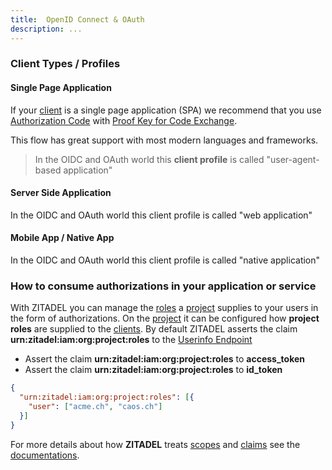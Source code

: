 ```yaml
---
title:  OpenID Connect & OAuth
description: ...
---
```


### Client Types / Profiles

#### Single Page Application

If your [client](administrate#Clients) is a single page application (SPA) we recommend that you use [Authorization Code](documentation#Authorization_Code) with [Proof Key for Code Exchange](documentation#Proof_Key_for_Code_Exchange).

This flow has great support with most modern languages and frameworks.

> In the OIDC and OAuth world this **client profile** is called "user-agent-based application"

#### Server Side Application

In the OIDC and OAuth world this client profile is called "web application"

#### Mobile App / Native App

In the OIDC and OAuth world this client profile is called "native application"

### How to consume authorizations in your application or service

With ZITADEL you can manage the [roles](administrate#Roles) a [project](administrate#Projects) supplies to your users in the form of authorizations.
On the [project](administrate#Projects) it can be configured how **project roles** are supplied to the [clients](administrate#Clients).
By default ZITADEL asserts the claim **urn:zitadel:iam:org:project:roles** to the [Userinfo Endpoint](documentation#userinfo_endpoint)

- Assert the claim **urn:zitadel:iam:org:project:roles** to **access_token**
- Assert the claim **urn:zitadel:iam:org:project:roles** to **id_token**

```JSON
{
  "urn:zitadel:iam:org:project:roles": [{
    "user": ["acme.ch", "caos.ch"]
  }]
}
```

For more details about how **ZITADEL** treats [scopes](documentation#Scopes) and [claims](documentation#Claims) see the [documentations](documentation).

